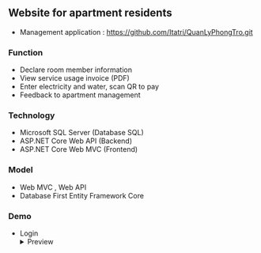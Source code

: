 ## Website for apartment residents
 
- Management application : https://github.com/Itatri/QuanLyPhongTro.git

### Function
- Declare room member information
- View service usage invoice (PDF)
- Enter electricity and water, scan QR to pay
- Feedback to apartment management


### Technology

- Microsoft SQL Server (Database SQL)
- ASP.NET Core Web API (Backend)
- ASP.NET Core Web MVC (Frontend)

### Model
- Web MVC , Web API
- Database First Entity Framework Core

### Demo
- Login
  <details>
    <summary>Preview</summary>
    <img loading="lazy" src="https://github.com/user-attachments/assets/4a71b7c7-d583-47d2-9b31-ddabd64c80d4">
  </details>
